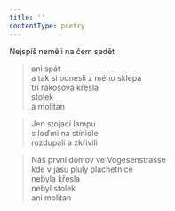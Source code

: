 ```yaml
---
title: ''
contentType: poetry
---
```


>   

>   

Nejspíš neměli na čem sedět

> ani spát  
> a tak si odnesli z mého sklepa  
> tři rákosová křesla  
> stolek  
> a molitan

> Jen stojací lampu  
> s loďmi na stínidle  
> rozdupali a zkřivili

> Náš první domov ve Vogesenstrasse  
> kde v jasu pluly plachetnice  
> nebyla křesla  
> nebyl stolek  
> ani molitan
